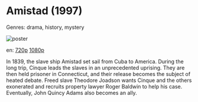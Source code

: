 # Amistad (1997)

Genres: drama, history, mystery

![poster](http://image.tmdb.org/t/p/w500/lgoCht4up4SBgK9Clz7GDBBYDx2.jpg)

en:
  [720p](magnet:?xt=urn:btih:F700A9D8C7BD61270AED09A66F6AC94E480CFC47&tr=udp://glotorrents.pw:6969/announce&tr=udp://tracker.opentrackr.org:1337/announce&tr=udp://torrent.gresille.org:80/announce&tr=udp://tracker.openbittorrent.com:80&tr=udp://tracker.coppersurfer.tk:6969&tr=udp://tracker.leechers-paradise.org:6969&tr=udp://p4p.arenabg.ch:1337&tr=udp://tracker.internetwarriors.net:1337)
  [1080p](magnet:?xt=urn:btih:AB2C4F056BC26B5CCC148CA7C8434A976E687998&tr=udp://glotorrents.pw:6969/announce&tr=udp://tracker.opentrackr.org:1337/announce&tr=udp://torrent.gresille.org:80/announce&tr=udp://tracker.openbittorrent.com:80&tr=udp://tracker.coppersurfer.tk:6969&tr=udp://tracker.leechers-paradise.org:6969&tr=udp://p4p.arenabg.ch:1337&tr=udp://tracker.internetwarriors.net:1337)
  


In 1839, the slave ship Amistad set sail from Cuba to America. During the long trip, Cinque leads the slaves in an unprecedented uprising. They are then held prisoner in Connecticut, and their release becomes the subject of heated debate. Freed slave Theodore Joadson wants Cinque and the others exonerated and recruits property lawyer Roger Baldwin to help his case. Eventually, John Quincy Adams also becomes an ally.